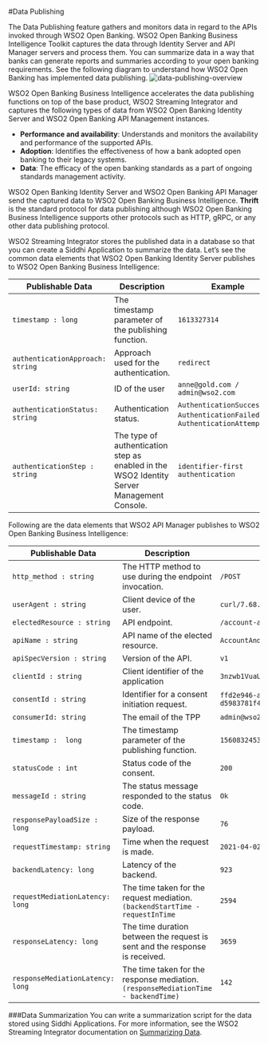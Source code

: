 #Data Publishing

The Data Publishing feature gathers and monitors data in regard to the APIs invoked through WSO2 Open Banking. 
WSO2 Open Banking Business Intelligence Toolkit captures the data through Identity Server and API Manager servers and
process them. You can summarize data in a way that banks can generate reports and summaries according to your open banking 
requirements. See the following diagram to understand how WSO2 Open Banking has implemented data publishing. 
![data-publishing-overview](../assets/img/learn/data-publishing/data-publishing-overview.png)

WSO2 Open Banking Business Intelligence accelerates the data publishing functions on top of the base product, WSO2 Streaming Integrator and 
captures the following types of data from WSO2 Open Banking Identity Server and WSO2 Open Banking API Management instances.

- **Performance and availability**: Understands and monitors the availability and performance of the supported APIs.
- **Adoption**:  Identifies the effectiveness of how a bank adopted open banking to their legacy systems.
- **Data**: The efficacy of the open banking standards as a part of ongoing standards management activity.

WSO2 Open Banking Identity Server and WSO2 Open Banking API Manager send the captured data to WSO2 Open Banking Business 
Intelligence. **Thrift** is the standard protocol for data publishing although WSO2 Open Banking Business Intelligence supports 
other protocols such as HTTP, gRPC, or any other data publishing protocol.

WSO2 Streaming Integrator stores the published data in a database so that you can create a Siddhi Application to summarize 
the data. Let’s see the common data elements that WSO2 Open Banking Identity Server publishes to WSO2 Open Banking Business 
Intelligence:

| Publishable Data | Description |Example|
|---------|---------|---------|
|`timestamp : long`|The timestamp parameter of the publishing function.|`1613327314`|
|`authenticationApproach: string`|Approach used for the authentication.|`redirect`|
|`userId: string`|ID of the user|`anne@gold.com / admin@wso2.com`|
|`authenticationStatus: string`|Authentication status.|`AuthenticationSuccessful`, `AuthenticationFailed`, `AuthenticationAttempted`|
|`authenticationStep : string`|The type of authentication step as enabled in the WSO2 Identity Server Management Console.|`identifier-first authentication`|

Following are the data elements that WSO2 API Manager publishes to WSO2 Open Banking Business Intelligence:

| Publishable Data | Description | Example                                |
|---------|---------|----------------------------------------|
|`http_method : string`|The HTTP method to use during the endpoint invocation.| `/POST`                                |
|`userAgent : string`|Client device of the user.| `curl/7.68.0`                          |
|`electedResource : string`|API endpoint.| `/account-access-consents`             |
|`apiName : string`|API name of the elected resource.| `AccountAndTransactionAPI`             |
|`apiSpecVersion : string`|Version of the API.| `v1`                                   |
|`clientId : string`|Client identifier of the application| `3nzwb1VuaUISzujNe6QjDxlgnCka`          |
|`consentId : string`|Identifier for a consent initiation request.| `ffd2e946-acd0-49c9-9d45-d5983781f4b5` |
|`consumerId: string`|The email of the TPP| `admin@wso2.com`                       
|`timestamp :  long`|The timestamp parameter of the publishing function.| `1560832453`                           |
|`statusCode : int`|Status code of the consent.| `200`                                  |
|`messageId : string`|The status message responded to the status code.| `Ok`                                   |
|`responsePayloadSize : long`|Size of the response payload.| `76`                                   |
|`requestTimestamp: string`|Time when the request is made.| `2021-04-02T06:19:07.146Z`             |
|`backendLatency: long`|Latency of the backend.| `923`                                  |
|`requestMediationLatency: long`|The time taken for the request mediation. `(backendStartTime - requestInTime`| `2594`                                 |
|`responseLatency: long`|The time duration between the request is sent and the response is received.| `3659`                                 |
|`responseMediationLatency: long`|The time taken for the response mediation. `(responseMediationTime - backendTime)`| `142`                                  |    

###Data Summarization
You can write a summarization script for the data stored using Siddhi Applications. For more information, see the WSO2 Streaming
Integrator documentation on [Summarizing Data](https://ei.docs.wso2.com/en/latest/streaming-integrator/guides/summarizing-data/). 